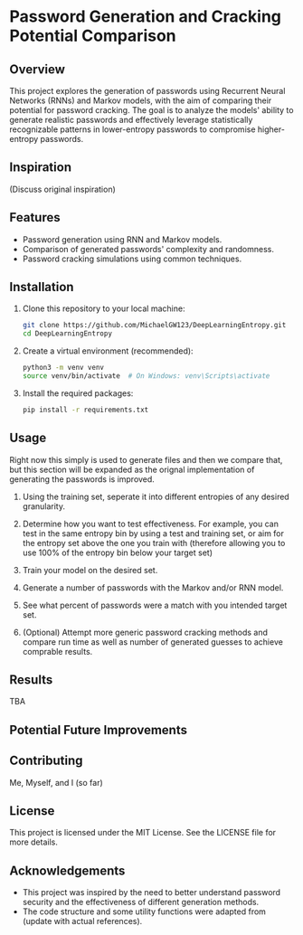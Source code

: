 # Password Generation and Cracking Potential Comparison

## Overview

This project explores the generation of passwords using Recurrent Neural Networks (RNNs) and Markov models, with the aim of comparing their potential for password cracking. The goal is to analyze the models' ability to generate realistic passwords and effectively leverage statistically recognizable patterns in lower-entropy passwords to compromise higher-entropy passwords.

## Inspiration

(Discuss original inspiration)

## Features

- Password generation using RNN and Markov models.
- Comparison of generated passwords' complexity and randomness.
- Password cracking simulations using common techniques.

## Installation

1. Clone this repository to your local machine:

   ```bash
   git clone https://github.com/MichaelGW123/DeepLearningEntropy.git
   cd DeepLearningEntropy
   ```

2. Create a virtual environment (recommended):

   ```bash
   python3 -m venv venv
   source venv/bin/activate  # On Windows: venv\Scripts\activate
   ```

3. Install the required packages:
   ```bash
   pip install -r requirements.txt
   ```

## Usage

Right now this simply is used to generate files and then we compare that, but this section will be expanded as the orignal implementation of generating the passwords is improved.

1. Using the training set, seperate it into different entropies of any desired granularity.

2. Determine how you want to test effectiveness. For example, you can test in the same entropy bin by using a test and training set, or aim for the entropy set above the one you train with (therefore allowing you to use 100% of the entropy bin below your target set)

3. Train your model on the desired set.

4. Generate a number of passwords with the Markov and/or RNN model.

5. See what percent of passwords were a match with you intended target set.

6. (Optional) Attempt more generic password cracking methods and compare run time as well as number of generated guesses to achieve comprable results.

## Results

TBA

## Potential Future Improvements

## Contributing

Me, Myself, and I (so far)

## License

This project is licensed under the MIT License. See the LICENSE file for more details.

## Acknowledgements

- This project was inspired by the need to better understand password security and the effectiveness of different generation methods.
- The code structure and some utility functions were adapted from (update with actual references).
